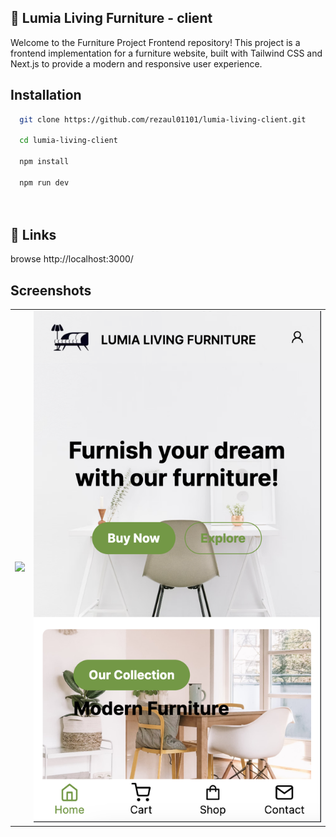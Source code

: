 
## 🚀 Lumia Living Furniture - client
Welcome to the Furniture Project Frontend repository! This project is a frontend implementation for a furniture website, built with Tailwind CSS and Next.js to provide a modern and responsive user experience.


## Installation
```bash
  git clone https://github.com/rezaul01101/lumia-living-client.git

  cd lumia-living-client

  npm install

  npm run dev

  
```
    
## 🔗 Links

browse http://localhost:3000/

## Screenshots
<table>
  <tr>
    <td><img src="https://github.com/rezaul01101/lumia-living-client/blob/main/public/screenshot/s1.png?raw=true" width=100%></td>
    <td><img src="https://github.com/rezaul01101/lumia-living-client/blob/main/public/screenshot/s2.png?raw=true" width=100%></td>
  </tr>
 </table>


